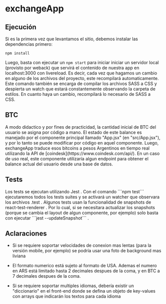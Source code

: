 # exchangeApp

<h2>Ejecución</h2>
Si es la primera vez que levantamos el sitio, debemos instalar las dependencias primero:

```npm install```

Luego, basta con ejecutar un
```npm start```
para iniciar iniciar un servidor local (provisto por weback) que servirá el contenido de nuestra app en localhost:3000 con livereload. Es decir, cada vez que hagamos un cambio en alguno de los archivos del proyecto, este recompilará automaticamente.
Este comando también se encarga de compilar los archivos SASS a CSS y despierta un watch que estará constantemente observando la carpeta de estilos. En cuanto haya un cambio, recompilará lo necesario de SASS a CSS.

<h2>BTC</h2>
A modo didactico y por fines de practicidad, la cantidad inicial de BTC del usuario se asigna por código a mano.
El estado de este balance es manejado por el componente principal llamado "App.jsx" (en "src/App.jsx"), y por lo tanto se puede modificar por código en aquel componente. Luego, exchangeApp traduce esos bitcoins a pesos Argentinos en tiempo real utilizando la API de [coindesk](https://www.coindesk.com/api/).
En un caso de uso real, este componente utilizaría algun endpoint para obtener el balance actual del usuario desde una base de datos.

<h2>Tests</h2>
Los tests se ejecutan utilizando Jest .
Con el comando ```npm test``` ejecutaremos todos los tests suites y se activará un watcher que observara los archivos .test .
Algunos tests usan la funcionalidad de snapshots de react-test-renderer . Por lo cual, si se necesitara actualizar los snapshots (porque se cambia el layout de algun componente, por ejemplo) solo basta con ejecutar ```jest --updateSnapshot``` .

<h2>Aclaraciones</h2>

- Si se requiere soportar velocidades de conexion mas lentas (para la versión mobile, por ejemplo) se podría usar una foto de background mas liviana

- El formato numerico está sujeto al formato de USA. Ademas el numero en ARS está limitado hasta 2 decimales despues de la coma, y en BTC a 7 decimales despues de la coma.

- Si se requiere soportar multiples idiomas, debería existir un "diccionario" en el front-end donde se defina un objeto de key-values con arrays que indicarán los textos para cada idioma